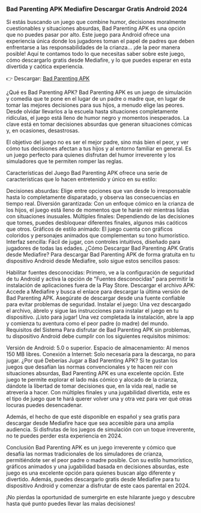 ### Bad Parenting APK Mediafire Descargar Gratis Android 2024
Si estás buscando un juego que combine humor, decisiones moralmente cuestionables y situaciones absurdas, Bad Parenting APK es una opción que no puedes pasar por alto. Este juego para Android ofrece una experiencia única donde los jugadores toman el papel de padres que deben enfrentarse a las responsabilidades de la crianza... ¡de la peor manera posible! Aquí te contamos todo lo que necesitas saber sobre este juego, cómo descargarlo gratis desde Mediafire, y lo que puedes esperar en esta divertida y caótica experiencia.

👉 Descargar: [Bad Parenting APK](https://apktoca.com)

¿Qué es Bad Parenting APK?
Bad Parenting APK es un juego de simulación y comedia que te pone en el lugar de un padre o madre que, en lugar de tomar las mejores decisiones para sus hijos, a menudo elige las peores. Desde olvidar llevarlos a la escuela hasta situaciones completamente ridículas, el juego está lleno de humor negro y momentos inesperados. La clave está en tomar decisiones absurdas que generan situaciones cómicas y, en ocasiones, desastrosas.

El objetivo del juego no es ser el mejor padre, sino más bien el peor, y ver cómo tus decisiones afectan a tus hijos y al entorno familiar en general. Es un juego perfecto para quienes disfrutan del humor irreverente y los simuladores que te permiten romper las reglas.

Características del Juego
Bad Parenting APK ofrece una serie de características que lo hacen entretenido y único en su estilo:

Decisiones absurdas: Elige entre opciones que van desde lo irresponsable hasta lo completamente disparatado, y observa las consecuencias en tiempo real.
Diversión garantizada: Con un enfoque cómico en la crianza de los hijos, el juego está lleno de momentos que te harán reír mientras lidias con situaciones inusuales.
Múltiples finales: Dependiendo de las decisiones que tomes, puedes desbloquear diferentes finales, algunos más caóticos que otros.
Gráficos de estilo animado: El juego cuenta con gráficos coloridos y personajes animados que complementan su tono humorístico.
Interfaz sencilla: Fácil de jugar, con controles intuitivos, diseñado para jugadores de todas las edades.
¿Cómo Descargar Bad Parenting APK Gratis desde Mediafire?
Para descargar Bad Parenting APK de forma gratuita en tu dispositivo Android desde Mediafire, solo sigue estos sencillos pasos:

Habilitar fuentes desconocidas: Primero, ve a la configuración de seguridad de tu Android y activa la opción de "Fuentes desconocidas" para permitir la instalación de aplicaciones fuera de la Play Store.
Descargar el archivo APK: Accede a Mediafire y busca el enlace para descargar la última versión de Bad Parenting APK. Asegúrate de descargar desde una fuente confiable para evitar problemas de seguridad.
Instalar el juego: Una vez descargado el archivo, ábrelo y sigue las instrucciones para instalar el juego en tu dispositivo.
¡Listo para jugar! Una vez completada la instalación, abre la app y comienza tu aventura como el peor padre (o madre) del mundo.
Requisitos del Sistema
Para disfrutar de Bad Parenting APK sin problemas, tu dispositivo Android debe cumplir con los siguientes requisitos mínimos:

Versión de Android: 5.0 o superior.
Espacio de almacenamiento: Al menos 150 MB libres.
Conexión a Internet: Solo necesaria para la descarga, no para jugar.
¿Por qué Deberías Jugar a Bad Parenting APK?
Si te gustan los juegos que desafían las normas convencionales y te hacen reír con situaciones absurdas, Bad Parenting APK es una excelente opción. Este juego te permite explorar el lado más cómico y alocado de la crianza, dándote la libertad de tomar decisiones que, en la vida real, nadie se atrevería a hacer. Con múltiples finales y una jugabilidad divertida, este es el tipo de juego que te hará querer volver una y otra vez para ver qué otras locuras puedes desencadenar.

Además, el hecho de que esté disponible en español y sea gratis para descargar desde Mediafire hace que sea accesible para una amplia audiencia. Si disfrutas de los juegos de simulación con un toque irreverente, no te puedes perder esta experiencia en 2024.

Conclusión
Bad Parenting APK es un juego irreverente y cómico que desafía las normas tradicionales de los simuladores de crianza, permitiéndote ser el peor padre o madre posible. Con su estilo humorístico, gráficos animados y una jugabilidad basada en decisiones absurdas, este juego es una excelente opción para quienes buscan algo diferente y divertido. Además, puedes descargarlo gratis desde Mediafire para tu dispositivo Android y comenzar a disfrutar de este caos parental en 2024.

¡No pierdas la oportunidad de sumergirte en este hilarante juego y descubre hasta qué punto puedes llevar las malas decisiones!
